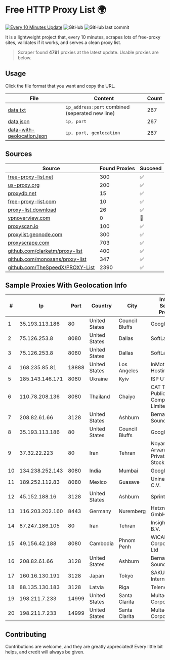 
# Free HTTP Proxy List 🌍

[![Every 10 Minutes Update](https://github.com/mertguvencli/http-proxy-list/actions/workflows/main.yml/badge.svg?branch=main)](https://github.com/mertguvencli/http-proxy-list/actions/workflows/main.yml)
![GitHub](https://img.shields.io/github/license/mertguvencli/http-proxy-list)
![GitHub last commit](https://img.shields.io/github/last-commit/mertguvencli/http-proxy-list)

It is a lightweight project that, every 10 minutes, scrapes lots of free-proxy sites, validates if it works, and serves a clean proxy list.


> Scraper found **4791** proxies at the latest update. Usable proxies are below.

## Usage

Click the file format that you want and copy the URL.


|File|Content|Count|
|----|-------|-----|
|[data.txt](https://raw.githubusercontent.com/mertguvencli/http-proxy-list/main/proxy-list/data.txt)|`ip_address:port` combined (seperated new line)|267|
|[data.json](https://raw.githubusercontent.com/mertguvencli/http-proxy-list/main/proxy-list/data.json)|`ip, port`|267|
|[data-with-geolocation.json](https://raw.githubusercontent.com/mertguvencli/http-proxy-list/main/proxy-list/data-with-geolocation.json)|`ip, port, geolocation`|267|

## Sources

|Source|Found Proxies|Succeed|
|------|-------------|-------|
|[free-proxy-list.net](https://free-proxy-list.net)|300|✅|
|[us-proxy.org](https://www.us-proxy.org)|200|✅|
|[proxydb.net](http://proxydb.net)|15|✅|
|[free-proxy-list.com](https://free-proxy-list.com/?page=&port=&type%5B%5D=http&type%5B%5D=https&up_time=0&search=Search)|10|✅|
|[proxy-list.download](https://www.proxy-list.download/HTTP)|26|✅|
|[vpnoverview.com](https://vpnoverview.com/privacy/anonymous-browsing/free-proxy-servers)|0|🚫|
|[proxyscan.io](https://www.proxyscan.io)|100|✅|
|[proxylist.geonode.com](https://proxylist.geonode.com/api/proxy-list?limit=300&page=1&sort_by=lastChecked&sort_type=desc&protocols=http,https)|300|✅|
|[proxyscrape.com](https://api.proxyscrape.com/v2/?request=displayproxies&protocol=http&timeout=10000&country=all&ssl=all&anonymity=all)|703|✅|
|[github.com/clarketm/proxy-list](https://raw.githubusercontent.com/clarketm/proxy-list/master/proxy-list-raw.txt)|400|✅|
|[github.com/monosans/proxy-list](https://raw.githubusercontent.com/monosans/proxy-list/main/proxies/http.txt)|347|✅|
|[github.com/TheSpeedX/PROXY-List](https://raw.githubusercontent.com/TheSpeedX/PROXY-List/master/http.txt)|2390|✅|


## Sample Proxies With Geolocation Info

|#|Ip|Port|Country|City|Internet Service Provider|
|-|--|----|-------|----|-------------------------|
|1|35.193.113.186|80|United States|Council Bluffs|Google LLC|
|2|75.126.253.8|8080|United States|Dallas|SoftLayer|
|3|75.126.253.8|8080|United States|Dallas|SoftLayer|
|4|168.235.85.81|18888|United States|Los Angeles|InMotion Hosting, Inc.|
|5|185.143.146.171|8080|Ukraine|Kyiv|ISP UTELS|
|6|110.78.208.136|8080|Thailand|Chaiyo|CAT Telecom Public Company Limited|
|7|208.82.61.66|3128|United States|Ashburn|Bernardi Sounds|
|8|35.193.113.186|80|United States|Council Bluffs|Google LLC|
|9|37.32.22.223|80|Iran|Tehran|Noyan Abr Arvan Co. ( Private Joint Stock)|
|10|134.238.252.143|8080|India|Mumbai|Google LLC|
|11|189.252.112.83|8080|Mexico|Guasave|Uninet S.A. de C.V.|
|12|45.152.188.16|3128|United States|Ashburn|Sprint|
|13|116.203.202.160|8443|Germany|Nuremberg|Hetzner Online GmbH|
|14|87.247.186.105|80|Iran|Tehran|Insightometrics B.V.|
|15|49.156.42.188|8080|Cambodia|Phnom Penh|WiCAM Corporation Ltd|
|16|208.82.61.66|3128|United States|Ashburn|Bernardi Sounds|
|17|160.16.130.191|3128|Japan|Tokyo|SAKURA Internet Inc.|
|18|88.135.130.183|3128|Latvia|Riga|Telenet SIA|
|19|198.211.7.233|14999|United States|Santa Clarita|Multacom Corporation|
|20|198.211.7.233|14999|United States|Santa Clarita|Multacom Corporation|



## Contributing

Contributions are welcome, and they are greatly appreciated! Every
little bit helps, and credit will always be given.

